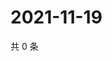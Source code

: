 # 2021-11-19

共 0 条

<!-- BEGIN WEIBO -->
<!-- 最后更新时间 Fri Nov 19 2021 19:09:52 GMT+0800 (China Standard Time) -->

<!-- END WEIBO -->
